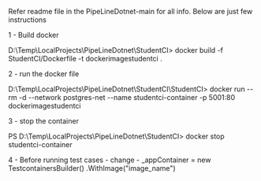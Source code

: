 Refer readme file in the PipeLineDotnet-main for all info.
Below are just few instructions

1 - Build docker 

D:\Temp\LocalProjects\PipeLineDotnet\StudentCI> docker build -f StudentCI/Dockerfile  -t dockerimagestudentci .

2 - run the docker file

D:\Temp\LocalProjects\PipeLineDotnet\StudentCI\StudentCI> docker run --rm -d --network postgres-net --name studentci-container -p 5001:80 dockerimagestudentci

3 - stop the container

PS D:\Temp\LocalProjects\PipeLineDotnet\StudentCI> docker stop studentci-container


4 - Before running test cases -
change - 
_appContainer = new TestcontainersBuilder<TestcontainersContainer>()
                .WithImage("image_name")
